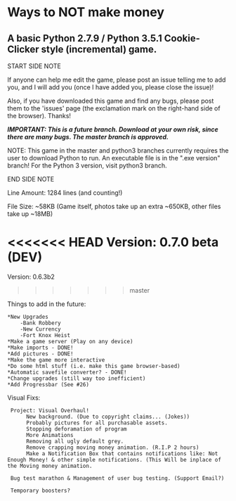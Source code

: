 # Ways to NOT make money
## A basic Python 2.7.9 / Python 3.5.1 Cookie-Clicker style (incremental) game. 

START SIDE NOTE

If anyone can help me edit the game, please post an issue telling me to add you, and I will add you (once I have added you, please close the issue)!

Also, if you have downloaded this game and find any bugs, please post them to the 'issues' page (the exclamation mark on the right-hand side of the browser). Thanks!

***IMPORTANT: This is a future branch. Download at your own risk, since there are many bugs. The master branch is approved.***


NOTE: This game in the master and python3 branches currently requires the user to download Python to run. An executable file is in the ".exe version" branch! For the Python 3 version, visit python3 branch.

END SIDE NOTE

Line Amount: 1284 lines (and counting!)

File Size: ~58KB (Game itself, photos take up an extra ~650KB, other files take up ~18MB)

<<<<<<< HEAD
Version: 0.7.0 beta (DEV)
=======
Version: 0.6.3b2
>>>>>>> master

Things to add in the future:

    *New Upgrades
        -Bank Robbery
        -New Currency
        -Fort Knox Heist
    *Make a game server (Play on any device)
    *Make imports - DONE!
    *Add pictures - DONE!
    *Make the game more interactive
    *Do some html stuff (i.e. make this game browser-based)
    *Automatic savefile converter? - DONE!
    *Change upgrades (still way too inefficient)
    *Add Progressbar (See #26)
    
    
Visual Fixs:

     Project: Visual Overhaul!
          New background. (Due to copyright claims... (Jokes))
          Probably pictures for all purchasable assets.
          Stopping deforamation of program
          More Animations
          Removing all ugly default grey.
          Remove crapping moving money animation. (R.I.P 2 hours)
          Make a Notification Box that contains notifications like: Not Enough Money! & other simple notifications. (This Will be inplace of the Moving money animation.
          
     Bug test marathon & Management of user bug testing. (Support Email?)
     
     Temporary boosters?
     
     
     
     
     
     

